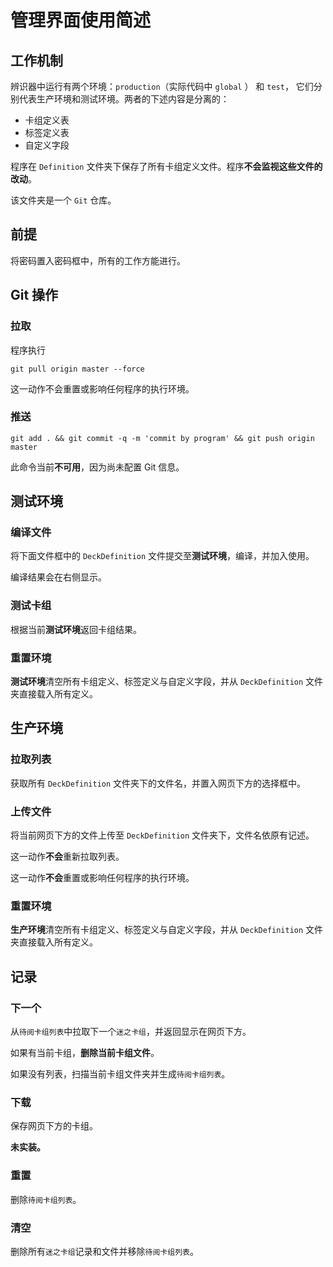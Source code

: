 # 管理界面使用简述
## 工作机制
辨识器中运行有两个环境：`production`（实际代码中 `global` ） 和 `test`，
它们分别代表生产环境和测试环境。两者的下述内容是分离的：
+ 卡组定义表
+ 标签定义表
+ 自定义字段

程序在 `Definition` 文件夹下保存了所有卡组定义文件。程序**不会监视这些文件的改动**。

该文件夹是一个 `Git` 仓库。

## 前提
将密码置入密码框中，所有的工作方能进行。

## Git 操作
### 拉取
程序执行

    git pull origin master --force
    
这一动作不会重置或影响任何程序的执行环境。
### 推送

    git add . && git commit -q -m 'commit by program' && git push origin master
    
此命令当前**不可用**，因为尚未配置 Git 信息。

## 测试环境
### 编译文件
将下面文件框中的 `DeckDefinition` 文件提交至**测试环境**，编译，并加入使用。

编译结果会在右侧显示。
### 测试卡组
根据当前**测试环境**返回卡组结果。
### 重置环境
**测试环境**清空所有卡组定义、标签定义与自定义字段，并从 `DeckDefinition` 文件夹直接载入所有定义。

## 生产环境
### 拉取列表
获取所有 `DeckDefinition` 文件夹下的文件名，并置入网页下方的选择框中。
### 上传文件
将当前网页下方的文件上传至 `DeckDefinition` 文件夹下，文件名依原有记述。

这一动作**不会**重新拉取列表。

这一动作**不会**重置或影响任何程序的执行环境。
### 重置环境
**生产环境**清空所有卡组定义、标签定义与自定义字段，并从 `DeckDefinition` 文件夹直接载入所有定义。

## 记录
### 下一个
从`待阅卡组列表`中拉取下一个`迷之卡组`，并返回显示在网页下方。

如果有当前卡组，**删除当前卡组文件**。

如果没有列表，扫描当前卡组文件夹并生成`待阅卡组列表`。
### 下载
保存网页下方的卡组。

**未实装。**
### 重置

删除`待阅卡组列表`。

### 清空
删除所有`迷之卡组`记录和文件并移除`待阅卡组列表`。